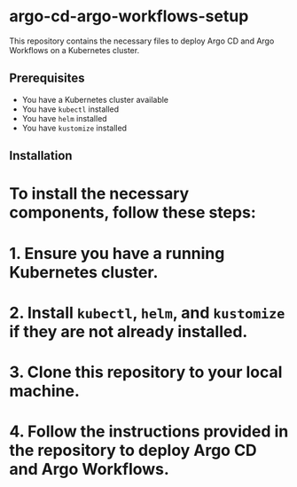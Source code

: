 # argo-cd-argo-workflows-setup

This repository contains the necessary files to deploy Argo CD and Argo Workflows on a Kubernetes cluster.

## Prerequisites

* You have a Kubernetes cluster available
* You have `kubectl` installed
* You have `helm` installed
* You have `kustomize` installed

## Installation

# To install the necessary components, follow these steps:
# 1. Ensure you have a running Kubernetes cluster.
# 2. Install `kubectl`, `helm`, and `kustomize` if they are not already installed.
# 3. Clone this repository to your local machine.
# 4. Follow the instructions provided in the repository to deploy Argo CD and Argo Workflows.